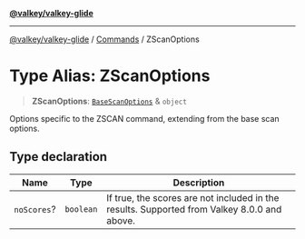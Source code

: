 [**@valkey/valkey-glide**](../../README.md)

***

[@valkey/valkey-glide](../../modules.md) / [Commands](../README.md) / ZScanOptions

# Type Alias: ZScanOptions

> **ZScanOptions**: [`BaseScanOptions`](../interfaces/BaseScanOptions.md) & `object`

Options specific to the ZSCAN command, extending from the base scan options.

## Type declaration

| Name | Type | Description |
| ------ | ------ | ------ |
| `noScores`? | `boolean` | If true, the scores are not included in the results. Supported from Valkey 8.0.0 and above. |
